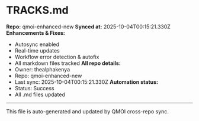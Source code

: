 # TRACKS.md

**Repo:** qmoi-enhanced-new
**Synced at:** 2025-10-04T00:15:21.330Z
**Enhancements & Fixes:**
- Autosync enabled
- Real-time updates
- Workflow error detection & autofix
- All markdown files tracked
**All repo details:**
- Owner: thealphakenya
- Repo: qmoi-enhanced-new
- Last sync: 2025-10-04T00:15:21.330Z
**Automation status:**
- Status: Success
- All .md files updated
---
This file is auto-generated and updated by QMOI cross-repo sync.
